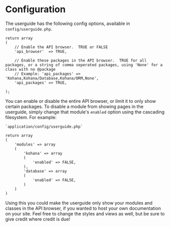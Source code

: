 # Configuration

The userguide has the following config options, available in `config/userguide.php`.

	return array
	(
		// Enable the API browser.  TRUE or FALSE
		'api_browser'  => TRUE,

		// Enable these packages in the API browser.  TRUE for all packages, or a string of comma seperated packages, using 'None' for a class with no @package
		// Example: 'api_packages' => 'Kohana,Kohana/Database,Kohana/ORM,None',
		'api_packages' => TRUE,

	);

You can enable or disable the entire API browser, or limit it to only show certain packages.  To disable a module from showing pages in the userguide, simply change that module's `enabled` option using the cascading filesystem.  For example:

	`application/config/userguide.php`

	return array
	(
		'modules' => array
		(
			'kohana' => array
			(
				'enabled' => FALSE,
			),
			'database' => array
			(
				'enabled' => FALSE,
			)
		)
	)

Using this you could make the userguide only show your modules and classes in the API browser, if you wanted to host your own documentation on your site.  Feel free to change the styles and views as well, but be sure to give credit where credit is due!